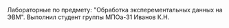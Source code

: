 Лабораторные по предмету: "Обработка эксперементальных данных на ЭВМ". 
Выполнил студент группы МПОа-31 Иванов К.Н.
